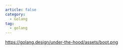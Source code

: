 ```yaml
---
article: false
category:
  - Golang
tag:
  - golang
---
```


https://golang.design/under-the-hood/assets/boot.png
